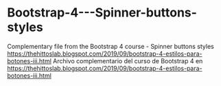 # Bootstrap-4---Spinner-buttons-styles
Complementary file from the Bootstrap 4 course - Spinner buttons styles https://thehittoslab.blogspot.com/2019/09/bootstrap-4-estilos-para-botones-iii.html
Archivo complementario del curso de Bootstrap 4 en https://thehittoslab.blogspot.com/2019/09/bootstrap-4-estilos-para-botones-iii.html
